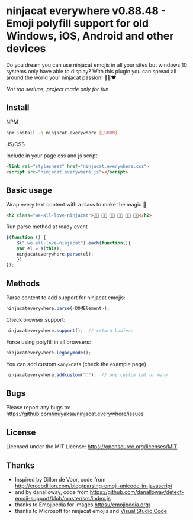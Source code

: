 # ninjacat everywhere v0.88.48 - Emoji polyfill support for old Windows, iOS, Android and other devices

Do you dream you can use ninjacat emojis in all your sites but windows 10 systems only have able to display?
With this plugin you can spread all around the world your ninjacat passion! 🦄🐱❤️

_Not too seriuos, project made only for fun_

## Install

NPM
```sh
npm install -g ninjacat.everywhere [👷SOON] 
```

JS/CSS

Include in your page css and js script:

```html
<link rel="stylesheet" href="ninjacat.everywhere.css">
<script src="ninjacat.everywhere.js"></script>
```



## Basic usage

Wrap every text content with a class to make the magic 🌈

```html
<h2 class="we-all-love-ninjacat">🐱‍👤 🐱‍💻 🐱‍🏍️ 🐱‍🚀 🐱‍👓 🐱‍🐉</h2>
```

Run parse method at ready event
```js
$(function () {
    $(".we-all-love-ninjacat").each(function(){
    var el = $(this);
    ninjacateverywhere.parse(el);
    })
});
```

## Methods

Parse content to add support for ninjacat emojis:
```js
ninjacateverywhere.parse(<DOMElement>);
```

Check browser support:
```js
ninjacateverywhere.support();  // return boolean
```

Force using polyfill in all browsers:
```js
ninjacateverywhere.legacymode();
```

You can add custom `<any>`cats (check the example page)
```js
ninjacateverywhere.addcustom("🦄");  // one custom cat or many
```

## Bugs

Please report any bugs to: https://github.com/inuyaksa/ninjacat.everywhere/issues

## License

Licensed under the MIT License: https://opensource.org/licenses/MIT

## Thanks

  * Inspired by Dillon de Voor, code from http://crocodillon.com/blog/parsing-emoji-unicode-in-javascript
  * and by danalloway, code from https://github.com/danalloway/detect-emoji-support/blob/master/src/index.js
  * thanks to Emojipedia for images https://emojipedia.org/
  * thanks to Microsoft for ninjacat emojis and [Visual Studio Code](https://code.visualstudio.com/)